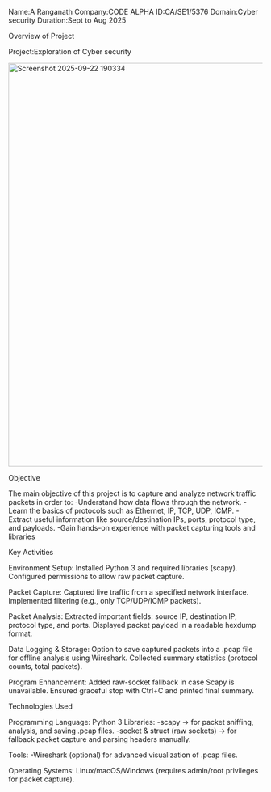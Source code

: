 Name:A Ranganath
Company:CODE ALPHA
ID:CA/SE1/5376
Domain:Cyber security
Duration:Sept to Aug 2025

Overview of Project

Project:Exploration of Cyber security

<img width="1839" height="798" alt="Screenshot 2025-09-22 190334" src="https://github.com/user-attachments/assets/fec1ed87-e5ff-473c-949d-ba2380f1a4a2" />

Objective

The main objective of this project is to capture and analyze network traffic packets in order to:
-Understand how data flows through the network.
-Learn the basics of protocols such as Ethernet, IP, TCP, UDP, ICMP.
-Extract useful information like source/destination IPs, ports, protocol type, and payloads.
-Gain hands-on experience with packet capturing tools and libraries

Key Activities

Environment Setup:
Installed Python 3 and required libraries (scapy).
Configured permissions to allow raw packet capture.

Packet Capture:
Captured live traffic from a specified network interface.
Implemented filtering (e.g., only TCP/UDP/ICMP packets).

Packet Analysis:
Extracted important fields: source IP, destination IP, protocol type, and ports.
Displayed packet payload in a readable hexdump format.

Data Logging & Storage:
Option to save captured packets into a .pcap file for offline analysis using Wireshark.
Collected summary statistics (protocol counts, total packets).

Program Enhancement:
Added raw-socket fallback in case Scapy is unavailable.
Ensured graceful stop with Ctrl+C and printed final summary.

Technologies Used

Programming Language: Python 3
Libraries:
-scapy → for packet sniffing, analysis, and saving .pcap files.
-socket & struct (raw sockets) → for fallback packet capture and parsing headers manually.

Tools:
-Wireshark (optional) for advanced visualization of .pcap files.

Operating Systems:
Linux/macOS/Windows (requires admin/root privileges for packet capture).

